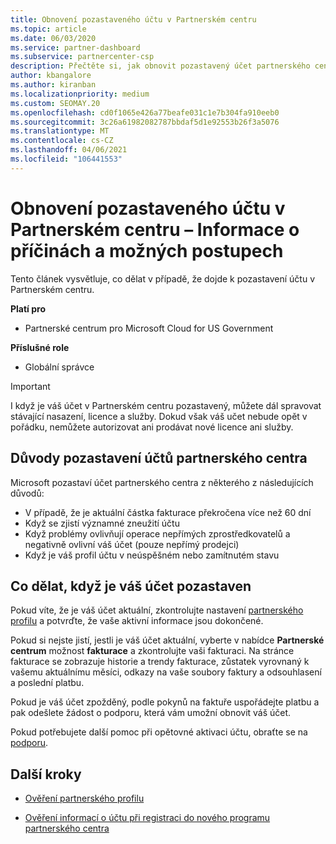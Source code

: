 ```yaml
---
title: Obnovení pozastaveného účtu v Partnerském centru
ms.topic: article
ms.date: 06/03/2020
ms.service: partner-dashboard
ms.subservice: partnercenter-csp
description: Přečtěte si, jak obnovit pozastavený účet partnerského centra, proč dojde k pozastavení partnerského účtu a jak můžete účet použít během pozastavení.
author: kbangalore
ms.author: kiranban
ms.localizationpriority: medium
ms.custom: SEOMAY.20
ms.openlocfilehash: cd0f1065e426a77beafe031c1e7b304fa910eeb0
ms.sourcegitcommit: 3c26a61982082787bbdaf5d1e92553b26f3a5076
ms.translationtype: MT
ms.contentlocale: cs-CZ
ms.lasthandoff: 04/06/2021
ms.locfileid: "106441553"
---
```

# <a name="restore-a-suspended-partner-center-account---learn-why-it-happens-and-what-to-do-about-it"></a>Obnovení pozastaveného účtu v Partnerském centru – Informace o příčinách a možných postupech

Tento článek vysvětluje, co dělat v případě, že dojde k pozastavení účtu v Partnerském centru.

**Platí pro**

- Partnerské centrum pro Microsoft Cloud for US Government

**Příslušné role**

- Globální správce


> [!IMPORTANT]  
> I když je váš účet v Partnerském centru pozastavený, můžete dál spravovat stávající nasazení, licence a služby. Dokud však váš učet nebude opět v pořádku, nemůžete autorizovat ani prodávat nové licence ani služby.

## <a name="why-partner-center-accounts-are-suspended"></a>Důvody pozastavení účtů partnerského centra

Microsoft pozastaví účet partnerského centra z některého z následujících důvodů:

- V případě, že je aktuální částka fakturace překročena více než 60 dní
- Když se zjistí významné zneužití účtu
- Když problémy ovlivňují operace nepřímých zprostředkovatelů a negativně ovlivní váš účet (pouze nepřímý prodejci)
- Když je váš profil účtu v neúspěšném nebo zamítnutém stavu

## <a name="what-to-do-if-your-account-is-suspended"></a>Co dělat, když je váš účet pozastaven

Pokud víte, že je váš účet aktuální, zkontrolujte nastavení [partnerského profilu](https://partner.microsoft.com/pcv/accountsettings/partnerprofile) a potvrďte, že vaše aktivní informace jsou dokončené. 

Pokud si nejste jistí, jestli je váš účet aktuální, vyberte v nabídce **Partnerské centrum** možnost **fakturace** a zkontrolujte vaši fakturaci. Na stránce fakturace se zobrazuje historie a trendy fakturace, zůstatek vyrovnaný k vašemu aktuálnímu měsíci, odkazy na vaše soubory faktury a odsouhlasení a poslední platbu.

Pokud je váš účet zpožděný, podle pokynů na faktuře uspořádejte platbu a pak odešlete žádost o podporu, která vám umožní obnovit váš účet. 

Pokud potřebujete další pomoc při opětovné aktivaci účtu, obraťte se na [podporu](https://partner.microsoft.com/dashboard/support/csp/servicerequests/create).

## <a name="next-steps"></a>Další kroky

- [Ověření partnerského profilu](update-your-partner-profile.md)

- [Ověření informací o účtu při registraci do nového programu partnerského centra](verification-responses.md)

